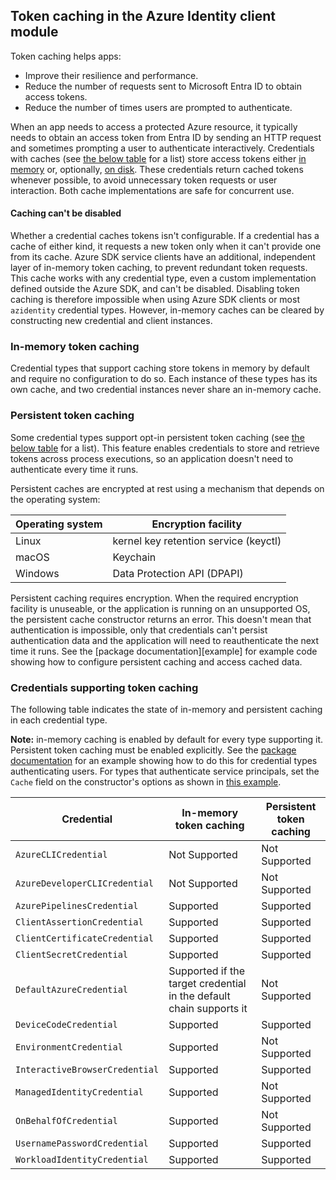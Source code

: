 ## Token caching in the Azure Identity client module

Token caching helps apps:

- Improve their resilience and performance.
- Reduce the number of requests sent to Microsoft Entra ID to obtain access tokens.
- Reduce the number of times users are prompted to authenticate.

When an app needs to access a protected Azure resource, it typically needs to obtain an access token from Entra ID by sending an HTTP request and sometimes prompting a user to authenticate interactively. Credentials with caches (see [the below table](#credentials-supporting-token-caching) for a list) store access tokens either [in memory](#in-memory-token-caching) or, optionally, [on disk](#persistent-token-caching). These credentials return cached tokens whenever possible, to avoid unnecessary token requests or user interaction. Both cache implementations are safe for concurrent use.

#### Caching can't be disabled

Whether a credential caches tokens isn't configurable. If a credential has a cache of either kind, it requests a new token only when it can't provide one from its cache. Azure SDK service clients have an additional, independent layer of in-memory token caching, to prevent redundant token requests. This cache works with any credential type, even a custom implementation defined outside the Azure SDK, and can't be disabled. Disabling token caching is therefore impossible when using Azure SDK clients or most `azidentity` credential types. However, in-memory caches can be cleared by constructing new credential and client instances.

### In-memory token caching

Credential types that support caching store tokens in memory by default and require no configuration to do so. Each instance of these types has its own cache, and two credential instances never share an in-memory cache.

### Persistent token caching

Some credential types support opt-in persistent token caching (see [the below table](#credentials-supporting-token-caching) for a list). This feature enables credentials to store and retrieve tokens across process executions, so an application doesn't need to authenticate every time it runs.

Persistent caches are encrypted at rest using a mechanism that depends on the operating system:

| Operating system | Encryption facility                   |
|------------------|---------------------------------------|
| Linux            | kernel key retention service (keyctl) |
| macOS            | Keychain                              |
| Windows          | Data Protection API (DPAPI)           |

Persistent caching requires encryption. When the required encryption facility is unuseable, or the application is running on an unsupported OS, the persistent cache constructor returns an error. This doesn't mean that authentication is impossible, only that credentials can't persist authentication data and the application will need to reauthenticate the next time it runs. See the [package documentation][example] for example code showing how to configure persistent caching and access cached data.

### Credentials supporting token caching

The following table indicates the state of in-memory and persistent caching in each credential type.

**Note:** in-memory caching is enabled by default for every type supporting it. Persistent token caching must be enabled explicitly. See the [package documentation][user_example] for an example showing how to do this for credential types authenticating users. For types that authenticate service principals, set the `Cache` field on the constructor's options as shown in [this example][sp_example].

| Credential                     | In-memory token caching                                             | Persistent token caching |
|--------------------------------|---------------------------------------------------------------------|--------------------------|
| `AzureCLICredential`           | Not Supported                                                       | Not Supported            |
| `AzureDeveloperCLICredential`  | Not Supported                                                       | Not Supported            |
| `AzurePipelinesCredential`     | Supported                                                           | Supported                |
| `ClientAssertionCredential`    | Supported                                                           | Supported                |
| `ClientCertificateCredential`  | Supported                                                           | Supported                |
| `ClientSecretCredential`       | Supported                                                           | Supported                |
| `DefaultAzureCredential`       | Supported if the target credential in the default chain supports it | Not Supported            |
| `DeviceCodeCredential`         | Supported                                                           | Supported                |
| `EnvironmentCredential`        | Supported                                                           | Not Supported            |
| `InteractiveBrowserCredential` | Supported                                                           | Supported                |
| `ManagedIdentityCredential`    | Supported                                                           | Not Supported            |
| `OnBehalfOfCredential`         | Supported                                                           | Not Supported            |
| `UsernamePasswordCredential`   | Supported                                                           | Supported                |
| `WorkloadIdentityCredential`   | Supported                                                           | Supported                |

[sp_example]: https://pkg.go.dev/github.com/Azure/azure-sdk-for-go/sdk/azidentity#example-package-PersistentServicePrincipalAuthentication
[user_example]: https://pkg.go.dev/github.com/Azure/azure-sdk-for-go/sdk/azidentity#example-package-PersistentUserAuthentication
